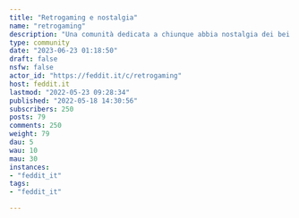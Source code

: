 ```yaml
---
title: "Retrogaming e nostalgia" 
name: "retrogaming"
description: "Una comunità dedicata a chiunque abbia nostalgia dei bei videogiochi del passato.Per poter definire un videogioco nostalgico deve essere uscito da almeno 15 anni.Sono i benvenuti video, immagini e anche solo ricordi di videogiochi del passato.**Attenzione**Questa comunità può provocare lacrimazione oculare."
type: community
date: "2023-06-23 01:18:50"
draft: false
nsfw: false
actor_id: "https://feddit.it/c/retrogaming"
host: feddit.it
lastmod: "2022-05-23 09:28:34"
published: "2022-05-18 14:30:56"
subscribers: 250
posts: 79
comments: 250
weight: 79
dau: 5
wau: 10
mau: 30
instances:
- "feddit_it"
tags: 
- "feddit_it"

---
```


